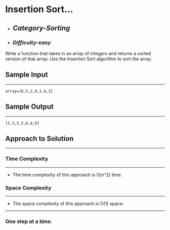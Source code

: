 # Insertion Sort...

- ## **_Category-Sorting_**
- ### **_Difficulty-easy_**

Write a function that takes in an array of integers and returns a sorted version of that array. Use the Insertion Sort algorithm to sort the array.


## Sample Input

---

```
array=[8,5,2,9,5,6,3]
```

## Sample Output

---

```
[2,3,5,5,6,8,9]
```

## Approach to Solution

---

### Time Complexity

---

- The time complexity of this approach is O(n^2) time.

### Space Complexity

---

- The space complexity of this approach is O(1) space.

---

### One step at a time.
